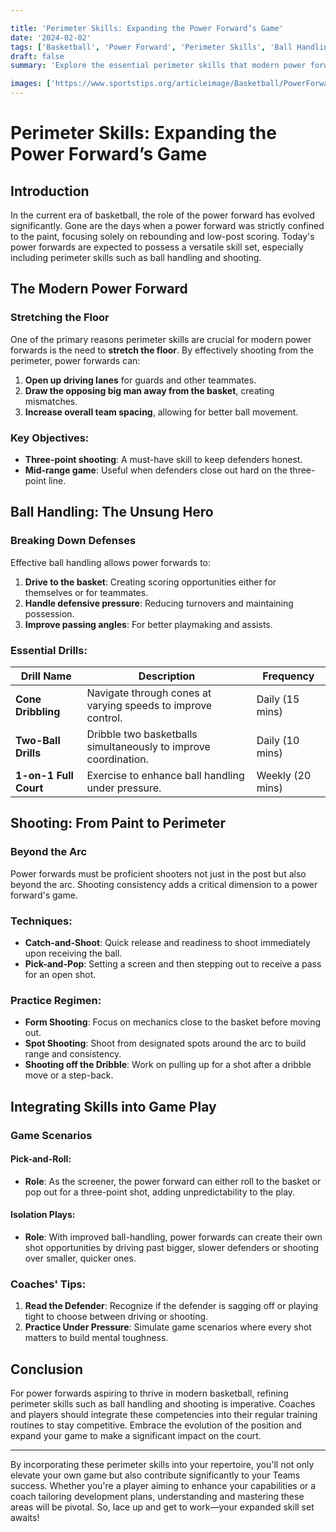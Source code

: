 ```yaml
---

title: 'Perimeter Skills: Expanding the Power Forward’s Game'
date: '2024-02-02'
tags: ['Basketball', 'Power Forward', 'Perimeter Skills', 'Ball Handling', 'Shooting', 'Player Development', 'Coaching', 'Modern Basketball']
draft: false
summary: 'Explore the essential perimeter skills that modern power forwards need to stay competitive in today’s dynamic basketball landscape. Learn about ball handling, shooting, and how to integrate these abilities into your game.'

images: ['https://www.sportstips.org/articleimage/Basketball/PowerForward/perimeter_skills_expanding_the_power_forwards_game.webp']
---
```


# Perimeter Skills: Expanding the Power Forward’s Game

## Introduction

In the current era of basketball, the role of the power forward has evolved significantly. Gone are the days when a power forward was strictly confined to the paint, focusing solely on rebounding and low-post scoring. Today's power forwards are expected to possess a versatile skill set, especially including perimeter skills such as ball handling and shooting.

## The Modern Power Forward

### Stretching the Floor

One of the primary reasons perimeter skills are crucial for modern power forwards is the need to **stretch the floor**. By effectively shooting from the perimeter, power forwards can:

1. **Open up driving lanes** for guards and other teammates.
2. **Draw the opposing big man away from the basket**, creating mismatches.
3. **Increase overall team spacing**, allowing for better ball movement.

### Key Objectives:

- **Three-point shooting**: A must-have skill to keep defenders honest.
- **Mid-range game**: Useful when defenders close out hard on the three-point line.

## Ball Handling: The Unsung Hero

### Breaking Down Defenses

Effective ball handling allows power forwards to:

1. **Drive to the basket**: Creating scoring opportunities either for themselves or for teammates.
2. **Handle defensive pressure**: Reducing turnovers and maintaining possession.
3. **Improve passing angles**: For better playmaking and assists.

### Essential Drills:

| Drill Name         | Description                                               | Frequency        |
|--------------------|-----------------------------------------------------------|------------------|
| **Cone Dribbling** | Navigate through cones at varying speeds to improve control.| Daily (15 mins)  |
| **Two-Ball Drills**| Dribble two basketballs simultaneously to improve coordination.| Daily (10 mins)  |
| **1-on-1 Full Court** | Exercise to enhance ball handling under pressure.         | Weekly (20 mins) |

## Shooting: From Paint to Perimeter

### Beyond the Arc

Power forwards must be proficient shooters not just in the post but also beyond the arc. Shooting consistency adds a critical dimension to a power forward's game. 

### Techniques:

- **Catch-and-Shoot**: Quick release and readiness to shoot immediately upon receiving the ball.
- **Pick-and-Pop**: Setting a screen and then stepping out to receive a pass for an open shot.
   

### Practice Regimen:

- **Form Shooting**: Focus on mechanics close to the basket before moving out.
- **Spot Shooting**: Shoot from designated spots around the arc to build range and consistency.
- **Shooting off the Dribble**: Work on pulling up for a shot after a dribble move or a step-back.

## Integrating Skills into Game Play

### Game Scenarios

#### Pick-and-Roll:

- **Role**: As the screener, the power forward can either roll to the basket or pop out for a three-point shot, adding unpredictability to the play.

#### Isolation Plays:

- **Role**: With improved ball-handling, power forwards can create their own shot opportunities by driving past bigger, slower defenders or shooting over smaller, quicker ones.

### Coaches' Tips:

1. **Read the Defender**: Recognize if the defender is sagging off or playing tight to choose between driving or shooting.
2. **Practice Under Pressure**: Simulate game scenarios where every shot matters to build mental toughness.

## Conclusion

For power forwards aspiring to thrive in modern basketball, refining perimeter skills such as ball handling and shooting is imperative. Coaches and players should integrate these competencies into their regular training routines to stay competitive. Embrace the evolution of the position and expand your game to make a significant impact on the court.

---

By incorporating these perimeter skills into your repertoire, you'll not only elevate your own game but also contribute significantly to your Teams success. Whether you're a player aiming to enhance your capabilities or a coach tailoring development plans, understanding and mastering these areas will be pivotal. So, lace up and get to work—your expanded skill set awaits!

```